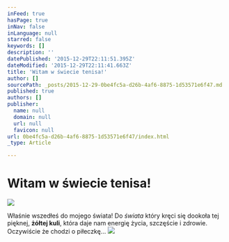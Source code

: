 ```yaml
---
inFeed: true
hasPage: true
inNav: false
inLanguage: null
starred: false
keywords: []
description: ''
datePublished: '2015-12-29T22:11:51.395Z'
dateModified: '2015-12-29T22:11:41.663Z'
title: 'Witam w świecie tenisa!'
author: []
sourcePath: _posts/2015-12-29-0be4fc5a-d26b-4af6-8875-1d53571e6f47.md
published: true
authors: []
publisher:
  name: null
  domain: null
  url: null
  favicon: null
url: 0be4fc5a-d26b-4af6-8875-1d53571e6f47/index.html
_type: Article

---
```

# **Witam w świecie tenisa!**
![](https://s3-us-west-2.amazonaws.com/the-grid-img/p/ba63642b2d1a8f02fba8160af9ff89dcb9bcf802.png)

Właśnie wszedłeś do mojego świata! Do _świata_ który kręci się dookoła tej pięknej, **żółtej kuli**, która daje nam energię życia, szczęście i zdrowie. Oczywiście że chodzi o piłeczkę...
![](https://the-grid-user-content.s3-us-west-2.amazonaws.com/4bd074af-4149-4883-9d27-12e8cb61498b.png)